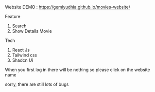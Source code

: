  Website
DEMO : https://gemiyudhia.github.io/movies-website/

Feature
1. Search
2. Show Details Movie

Tech
1. React Js
2. Tailwind css
3. Shadcn Ui

When you first log in there will be nothing so please click on the website name

sorry, there are still lots of bugs
